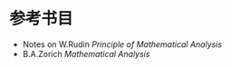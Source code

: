 # 参考书目
- Notes on W.Rudin *Principle of Mathematical Analysis*
- B.A.Zorich *Mathematical Analysis*

